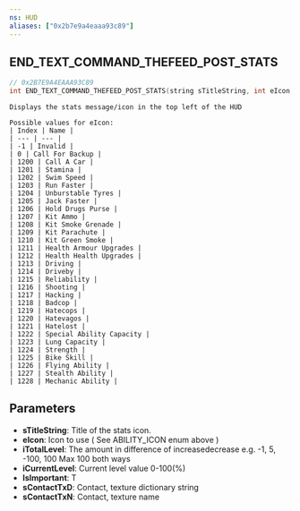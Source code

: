 ```yaml
---
ns: HUD
aliases: ["0x2b7e9a4eaaa93c89"]
---
```

## END_TEXT_COMMAND_THEFEED_POST_STATS

```c
// 0x2B7E9A4EAAA93C89
int END_TEXT_COMMAND_THEFEED_POST_STATS(string sTitleString, int eIcon, int iTotalLevel, int iCurrentLevel, bool IsImportant, string sContactTxD, string sContactTxN);
```

```
Displays the stats message/icon in the top left of the HUD

Possible values for eIcon:
| Index | Name |
| --- | --- |
| -1 | Invalid |
| 0 | Call For Backup |
| 1200 | Call A Car |
| 1201 | Stamina |
| 1202 | Swim Speed |
| 1203 | Run Faster |
| 1204 | Unburstable Tyres |
| 1205 | Jack Faster |
| 1206 | Hold Drugs Purse |
| 1207 | Kit Ammo |
| 1208 | Kit Smoke Grenade |
| 1209 | Kit Parachute |
| 1210 | Kit Green Smoke |
| 1211 | Health Armour Upgrades |
| 1212 | Health Health Upgrades |
| 1213 | Driving |
| 1214 | Driveby |
| 1215 | Reliability |
| 1216 | Shooting |
| 1217 | Hacking |
| 1218 | Badcop |
| 1219 | Hatecops |
| 1220 | Hatevagos |
| 1221 | Hatelost |
| 1222 | Special Ability Capacity |
| 1223 | Lung Capacity |
| 1224 | Strength |
| 1225 | Bike Skill |
| 1226 | Flying Ability |
| 1227 | Stealth Ability |
| 1228 | Mechanic Ability |
```

## Parameters
* **sTitleString**: Title of the stats icon.
* **eIcon**: Icon to use ( See ABILITY_ICON enum above )
* **iTotalLevel**: The amount in difference of increasedecrease e.g. -1, 5, -100, 100 Max 100 both ways
* **iCurrentLevel**: Current level value 0-100(%)
* **IsImportant**: T
* **sContactTxD**: Contact, texture dictionary string
* **sContactTxN**: Contact, texture name
